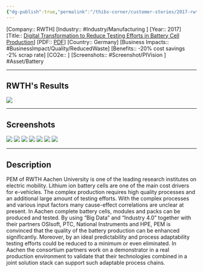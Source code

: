 ```yaml
---
{"dg-publish":true,"permalink":"/thibs-corner/customer-stories/2017-rwth-digital-transformation-to-reduce-testing-efforts-in-battery-cell-production/","noteIcon":""}
---
```


[Company:: RWTH]
[Industry:: #Industry/Manufacturing ]
[Year:: 2017]
[Title:: [Digital Transformation to Reduce Testing Efforts in Battery Cell Production](https://resources.osisoft.com/presentations/digital-transformation-to-reduce-testing-efforts-in-battery-cell-production/)]
[PDF:: [PDF](https://cdn.osisoft.com/osi/presentations/2017-uc-emea-london/UC17EU-D2TR03-RWTHAachenU-Lienemann-DigitalTransformReduceTestingBatteryCell.pdf)]
[Country:: Germany]
[Business Impacts:: #BusinessImpact/Quality/ReducedWaste]
[Benefits:: -20% cost savings -2% scrap rate]
[CO2e:: ]
[Screenshots:: #Screenshot/PIVision ] 
#Asset/Battery 

---
## RWTH's Results
![](https://i.imgur.com/hQOqrCw.png)

---
## Screenshots
![](https://i.imgur.com/cyRI6ey.png)
![](https://i.imgur.com/CzH3ONM.png)
![](https://i.imgur.com/vUVhC7N.png)
![](https://i.imgur.com/M7DKRLW.png)
![](https://i.imgur.com/FF1Emx8.png)
![](https://i.imgur.com/B9B0ZsW.png)
![](https://i.imgur.com/CZ2mnhA.png)

---
## Description
PEM of RWTH Aachen University is one of the leading research institutes on electric mobility. Lithium ion battery cells are one of the main cost drivers for e-vehicles. The complex production requires high quality processes and an additional large amount of testing efforts. With the complex processes and various input factors many cause-effect correlations are unclear at present. In Aachen complete battery cells, modules and packs can be produced and tested. By using “Big Data” and “Industry 4.0” together with their partners OSIsoft, PTC, National Instruments and HPE, PEM is convinced that the quality of the battery production can be enhanced significantly. Moreover, by an ideal predictability and process adaptability testing efforts could be reduced to a minimum or even eliminated. In Aachen the consortium partners work on a demonstrator in a real production environment to validate that their technologies combined in a joint solution stack can support such adaptable process chains.